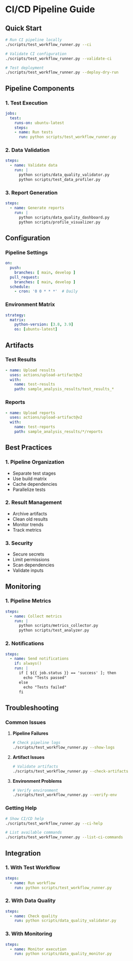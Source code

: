 # CI/CD Pipeline Guide

## Quick Start
```bash
# Run CI pipeline locally
./scripts/test_workflow_runner.py --ci

# Validate CI configuration
./scripts/test_workflow_runner.py --validate-ci

# Test deployment
./scripts/test_workflow_runner.py --deploy-dry-run
```

## Pipeline Components

### 1. Test Execution
```yaml
jobs:
  test:
    runs-on: ubuntu-latest
    steps:
    - name: Run tests
      run: python scripts/test_workflow_runner.py
```

### 2. Data Validation
```yaml
steps:
  - name: Validate data
    run: |
      python scripts/data_quality_validator.py
      python scripts/test_data_profiler.py
```

### 3. Report Generation
```yaml
steps:
  - name: Generate reports
    run: |
      python scripts/data_quality_dashboard.py
      python scripts/profile_visualizer.py
```

## Configuration

### Pipeline Settings
```yaml
on:
  push:
    branches: [ main, develop ]
  pull_request:
    branches: [ main, develop ]
  schedule:
    - cron: '0 0 * * *'  # Daily
```

### Environment Matrix
```yaml
strategy:
  matrix:
    python-version: [3.8, 3.9]
    os: [ubuntu-latest]
```

## Artifacts

### Test Results
```yaml
- name: Upload results
  uses: actions/upload-artifact@v2
  with:
    name: test-results
    path: sample_analysis_results/test_results_*
```

### Reports
```yaml
- name: Upload reports
  uses: actions/upload-artifact@v2
  with:
    name: test-reports
    path: sample_analysis_results/*/reports
```

## Best Practices

### 1. Pipeline Organization
- Separate test stages
- Use build matrix
- Cache dependencies
- Parallelize tests

### 2. Result Management
- Archive artifacts
- Clean old results
- Monitor trends
- Track metrics

### 3. Security
- Secure secrets
- Limit permissions
- Scan dependencies
- Validate inputs

## Monitoring

### 1. Pipeline Metrics
```yaml
steps:
  - name: Collect metrics
    run: |
      python scripts/metrics_collector.py
      python scripts/test_analyzer.py
```

### 2. Notifications
```yaml
steps:
  - name: Send notifications
    if: always()
    run: |
      if [ ${{ job.status }} == 'success' ]; then
        echo "Tests passed"
      else
        echo "Tests failed"
      fi
```

## Troubleshooting

### Common Issues
1. **Pipeline Failures**
   ```bash
   # Check pipeline logs
   ./scripts/test_workflow_runner.py --show-logs
   ```

2. **Artifact Issues**
   ```bash
   # Validate artifacts
   ./scripts/test_workflow_runner.py --check-artifacts
   ```

3. **Environment Problems**
   ```bash
   # Verify environment
   ./scripts/test_workflow_runner.py --verify-env
   ```

### Getting Help
```bash
# Show CI/CD help
./scripts/test_workflow_runner.py --ci-help

# List available commands
./scripts/test_workflow_runner.py --list-ci-commands
```

## Integration

### 1. With Test Workflow
```yaml
steps:
  - name: Run workflow
    run: python scripts/test_workflow_runner.py
```

### 2. With Data Quality
```yaml
steps:
  - name: Check quality
    run: python scripts/data_quality_validator.py
```

### 3. With Monitoring
```yaml
steps:
  - name: Monitor execution
    run: python scripts/data_quality_monitor.py
```
